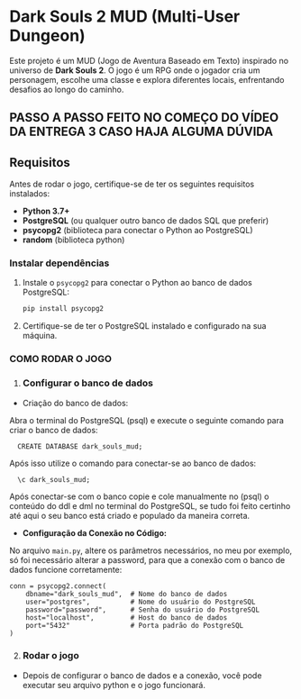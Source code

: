 # Dark Souls 2 MUD (Multi-User Dungeon)

Este projeto é um MUD (Jogo de Aventura Baseado em Texto) inspirado no universo de **Dark Souls 2**. O jogo é um RPG onde o jogador cria um personagem, escolhe uma classe e explora diferentes locais, enfrentando desafios ao longo do caminho.

## PASSO A PASSO FEITO NO COMEÇO DO VÍDEO DA ENTREGA 3 CASO HAJA ALGUMA DÚVIDA

## Requisitos

Antes de rodar o jogo, certifique-se de ter os seguintes requisitos instalados:

- **Python 3.7+**
- **PostgreSQL** (ou qualquer outro banco de dados SQL que preferir)
- **psycopg2** (biblioteca para conectar o Python ao PostgreSQL)
- **random** (biblioteca python)

### Instalar dependências

1. Instale o `psycopg2` para conectar o Python ao banco de dados PostgreSQL:

   ```bash
   pip install psycopg2

2. Certifique-se de ter o PostgreSQL instalado e configurado na sua máquina.

### COMO RODAR O JOGO

1. ### Configurar o banco de dados
  - Criação do banco de dados:

  Abra o terminal do PostgreSQL (psql) e execute o seguinte comando para criar o banco de dados:

      
      CREATE DATABASE dark_souls_mud;

  Após isso utilize o comando para conectar-se ao banco de dados:

      
      \c dark_souls_mud;

    
   Após conectar-se com o banco copie e cole manualmente no (psql) o conteúdo do ddl e dml no terminal do PostgreSQL, se tudo foi feito certinho até aqui o seu banco está criado e populado da maneira correta.

  - **Configuração da Conexão no Código:**

  No arquivo `main.py`, altere os parâmetros necessários, no meu por exemplo, só foi necessário alterar a password, para que a conexão com o banco de dados funcione corretamente:

    conn = psycopg2.connect(
        dbname="dark_souls_mud",  # Nome do banco de dados
        user="postgres",          # Nome do usuário do PostgreSQL
        password="password",      # Senha do usuário do PostgreSQL
        host="localhost",         # Host do banco de dados
        port="5432"               # Porta padrão do PostgreSQL
    )

2. ### Rodar o jogo

  - Depois de configurar o banco de dados e a conexão, você pode executar seu arquivo python e o jogo funcionará.
